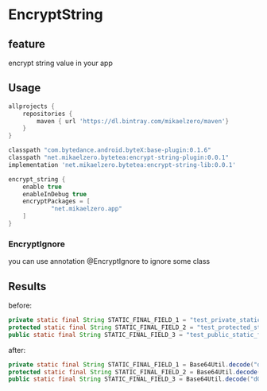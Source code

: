 # EncryptString

## feature

encrypt string value in your app

## Usage

```gradle
allprojects {
    repositories {
        maven { url 'https://dl.bintray.com/mikaelzero/maven'}
    }
}

classpath "com.bytedance.android.byteX:base-plugin:0.1.6"
classpath "net.mikaelzero.bytetea:encrypt-string-plugin:0.0.1"
implementation 'net.mikaelzero.bytetea:encrypt-string-lib:0.0.1'

encrypt_string {
    enable true
    enableInDebug true
    encryptPackages = [
            "net.mikaelzero.app"
    ]
}
```

### EncryptIgnore

you can use annotation @EncryptIgnore to ignore some class


## Results


before:

```java
private static final String STATIC_FINAL_FIELD_1 = "test_private_static_final";
protected static final String STATIC_FINAL_FIELD_2 = "test_protected_static_final";
public static final String STATIC_FINAL_FIELD_3 = "test_public_static_final";
```

after:

```java
private static final String STATIC_FINAL_FIELD_1 = Base64Util.decode("dGVzdF9wcml2YXRlX3N0YXRpY19maW5hbA==");
protected static final String STATIC_FINAL_FIELD_2 = Base64Util.decode("dGVzdF9wcm90ZWN0ZWRfc3RhdGljX2ZpbmFs");
public static final String STATIC_FINAL_FIELD_3 = Base64Util.decode("dGVzdF9wdWJsaWNfc3RhdGljX2ZpbmFs");
```
